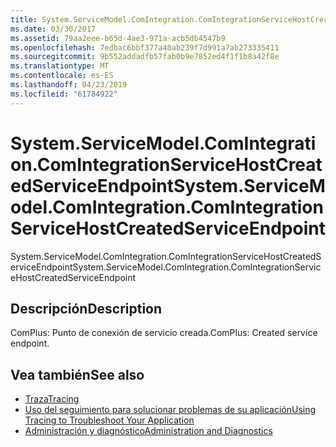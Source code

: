 ```yaml
---
title: System.ServiceModel.ComIntegration.ComIntegrationServiceHostCreatedServiceEndpoint
ms.date: 03/30/2017
ms.assetid: 79aa2eee-b65d-4ae3-971a-acb5db4547b9
ms.openlocfilehash: 7edbac6bbf377a40ab239f7d991a7ab273335411
ms.sourcegitcommit: 9b552addadfb57fab0b9e7852ed4f1f1b8a42f8e
ms.translationtype: MT
ms.contentlocale: es-ES
ms.lasthandoff: 04/23/2019
ms.locfileid: "61784922"
---
```

# <a name="systemservicemodelcomintegrationcomintegrationservicehostcreatedserviceendpoint"></a><span data-ttu-id="ff239-102">System.ServiceModel.ComIntegration.ComIntegrationServiceHostCreatedServiceEndpoint</span><span class="sxs-lookup"><span data-stu-id="ff239-102">System.ServiceModel.ComIntegration.ComIntegrationServiceHostCreatedServiceEndpoint</span></span>
<span data-ttu-id="ff239-103">System.ServiceModel.ComIntegration.ComIntegrationServiceHostCreatedServiceEndpoint</span><span class="sxs-lookup"><span data-stu-id="ff239-103">System.ServiceModel.ComIntegration.ComIntegrationServiceHostCreatedServiceEndpoint</span></span>  
  
## <a name="description"></a><span data-ttu-id="ff239-104">Descripción</span><span class="sxs-lookup"><span data-stu-id="ff239-104">Description</span></span>  
 <span data-ttu-id="ff239-105">ComPlus: Punto de conexión de servicio creada.</span><span class="sxs-lookup"><span data-stu-id="ff239-105">ComPlus: Created service endpoint.</span></span>  
  
## <a name="see-also"></a><span data-ttu-id="ff239-106">Vea también</span><span class="sxs-lookup"><span data-stu-id="ff239-106">See also</span></span>

- [<span data-ttu-id="ff239-107">Traza</span><span class="sxs-lookup"><span data-stu-id="ff239-107">Tracing</span></span>](../../../../../docs/framework/wcf/diagnostics/tracing/index.md)
- [<span data-ttu-id="ff239-108">Uso del seguimiento para solucionar problemas de su aplicación</span><span class="sxs-lookup"><span data-stu-id="ff239-108">Using Tracing to Troubleshoot Your Application</span></span>](../../../../../docs/framework/wcf/diagnostics/tracing/using-tracing-to-troubleshoot-your-application.md)
- [<span data-ttu-id="ff239-109">Administración y diagnóstico</span><span class="sxs-lookup"><span data-stu-id="ff239-109">Administration and Diagnostics</span></span>](../../../../../docs/framework/wcf/diagnostics/index.md)
